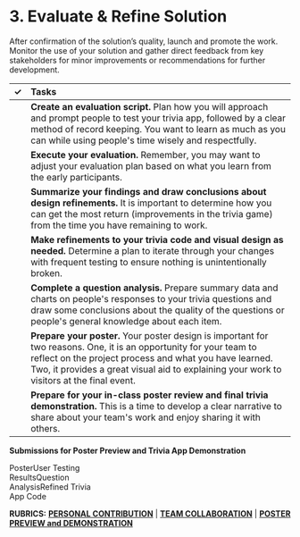 # 3. Evaluate & Refine Solution

After confirmation of the solution’s quality, launch and promote the work. Monitor the use of your solution and gather direct feedback from key stakeholders for minor improvements or recommendations for further development.

| ✓ | Tasks |
| :---: | :--- |
|  | **Create an evaluation script.** Plan how you will approach and prompt people to test your trivia app, followed by a clear method of record keeping. You want to learn as much as you can while using people's time wisely and respectfully. |
|  | **Execute your evaluation.** Remember, you may want to adjust your evaluation plan based on what you learn from the early participants. |
|  | **Summarize your findings and draw conclusions about design refinements.** It is important to determine how you can get the most return \(improvements in the trivia game\) from the time you have remaining to work. |
|  | **Make refinements to your trivia code and visual design as needed.** Determine a plan to iterate through your changes with frequent testing to ensure nothing is unintentionally broken. |
|  | **Complete a question analysis.** Prepare summary data and charts on people's responses to your trivia questions and draw some conclusions about the quality of the questions or people's general knowledge about each item. |
|  | **Prepare your poster.** Your poster design is important for two reasons. One, it is an opportunity for your team to reflect on the project process and what you have learned. Two, it provides a great visual aid to explaining your work to visitors at the final event. |
|  | **Prepare for your in-class poster review and final trivia demonstration.** This is a time to develop a clear narrative to share about your team's work and enjoy sharing it with others. |

**Submissions for Poster Preview and Trivia App Demonstration**

PosterUser Testing  
ResultsQuestion  
AnalysisRefined Trivia  
App Code

**RUBRICS:** [**PERSONAL CONTRIBUTION**](https://github.com/idewcomputing/fall2018/tree/6f498d0f3999b5340bcbf1d1c83212228dda59d2/rubrics/personal-contribution.md) \| [**TEAM COLLABORATION**](https://github.com/idewcomputing/fall2018/tree/6f498d0f3999b5340bcbf1d1c83212228dda59d2/rubrics/team-collaboration.md) \| [**POSTER PREVIEW and DEMONSTRATION**](https://github.com/idewcomputing/fall2018/tree/6f498d0f3999b5340bcbf1d1c83212228dda59d2/rubrics/3-demonstration-and-poster-preview.md)


